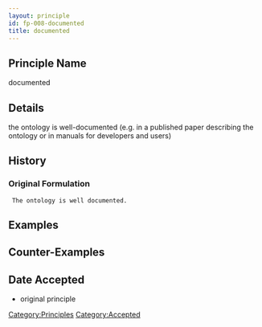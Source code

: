 ```yaml
---
layout: principle
id: fp-008-documented
title: documented
---
```


Principle Name
--------------

documented

Details
-------

the ontology is well-documented (e.g. in a published paper describing
the ontology or in manuals for developers and users)

History
-------

### Original Formulation

```
 The ontology is well documented. 
```

Examples
--------

Counter-Examples
----------------

Date Accepted
-------------

-   original principle

<Category:Principles> <Category:Accepted>
